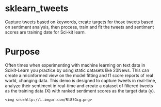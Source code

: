 # sklearn_tweets
Capture tweets based on keywords, create targets for those tweets based on sentiment analysis, then process, train and fit the tweets and sentiment scores are training date for Sci-kit learn. 

# Purpose
Often times when experimenting with machine learning on text data in Scikit-Learn you practice by using static datasets like 20News. This can create a misinformed view on the model fitting and f1 score reports of real world, changing data. This demo is designed to capture tweets in real-time, analyze their sentiment in real-time and create a dataset of filtered tweets as the training data (X) with ranked sentiment scores as the target data (y). 

	<img src=http://i.imgur.com/Rt85Gcg.png>
